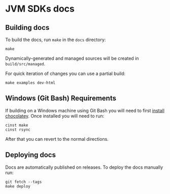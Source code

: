 # JVM SDKs docs


## Building docs

To build the docs, run `make` in the `docs` directory:

```
make
```

Dynamically-generated and managed sources will be created in `build/src/managed`.

For quick iteration of changes you can use a partial build:

```
make examples dev-html
```

## Windows (Git Bash) Requirements

If building on a Windows machine using Git Bash you will need to first [install chocolatey](https://docs.chocolatey.org/en-us/choco/setup/). Once installed you will need to run:

```
cinst make
cinst rsync
```

After that you can revert to the normal directions.

## Deploying docs

Docs are automatically published on releases. To deploy the docs manually run:

```
git fetch --tags
make deploy
```
